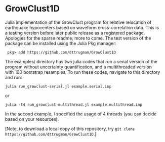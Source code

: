 # GrowClust1D
Julia implementation of the GrowClust program for relative relocation of earthquake hypocenters based on waveform cross-correlation data. This is a testing version before later public release as a registered package. Apologies for the sparse readme; more to come. The test version of the package can be installed using the Julia Pkg manager:

` pkg> add https://github.com/dttrugman/GrowClust1D`

The examples/ directory has two julia codes that run a serial version of the program without uncertainty quantification, and a multithreaded version with 100 bootstrap resamples. To run these codes, navigate to this directory and run:

`julia run_growclust-serial.jl example.serial.inp`

or 

`julia -t4 run_growclust-multithread.jl example.multithread.inp`

In the second example, I specified the usage of 4 threads (you can decide based on your resources).

[Note, to download a local copy of this repository, try `git clone https://github.com/dttrugman/GrowClust1D`.]

